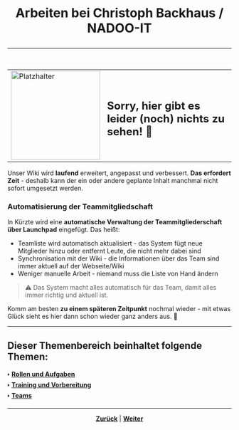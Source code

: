 # <p align="center">Arbeiten bei Christoph Backhaus / NADOO-IT</p>

---
<br>
<div align="center">
  <table>
    <tr>
      <td>
        <img src="https://github.com/user-attachments/assets/69b70f12-916c-4167-8920-c6055f5903d5" alt="Platzhalter" width="200">
      </td>
      <td>
        <h2>Sorry, hier gibt es leider (noch) nichts zu sehen! 👀</h2>
      </td>
    </tr>
  </table>
</div>

Unser Wiki wird **laufend** erweitert, angepasst und verbessert. **Das erfordert Zeit** - deshalb kann der ein oder andere geplante Inhalt manchmal nicht sofort umgesetzt werden.

### Automatisierung der Teammitgliedschaft 

In Kürzte wird eine **automatische Verwaltung der Teammitgliederschaft über Launchpad** eingefügt. Das heißt:

- Teamliste wird automatisch aktualisiert - das System fügt neue Mitglieder hinzu oder entfernt Leute, die nicht mehr dabei sind
- Synchronisation mit der Wiki - die Informationen über das Team sind immer aktuell auf der Webseite/Wiki
- Weniger manuelle Arbeit - niemand muss die Liste von Hand ändern

> ⚠ Das System macht alles automatisch für das Team, damit alles immer richtig und aktuell ist.


Komm am besten **zu einem späteren Zeitpunkt** nochmal wieder - mit etwas Glück sieht es hier dann schon wieder ganz anders aus. 🚀

---

**Dieser Themenbereich beinhaltet folgende Themen:**
---

🢒 [**Rollen und Aufgaben**](/docs/02-arbeiten_bei_nadoo/01-rollen_und_aufgaben/README.md) </br>
🢒 [**Training und Vorbereitung**](/docs/02-arbeiten_bei_nadoo/02-training_und_vorbereitung/README.md) </br>
🢒 [**Teams**](/docs/02-arbeiten_bei_nadoo/03-teams/README.md)</br>

---

<p align="center"><a href="/docs/01-organisation/08-firmenphilosophie/03-kaizen/README.md"><strong>Zurück</strong></a> | 
<a href="/docs/03-meetings/01-allgemein/README.md"><strong>Weiter</strong></a>
</p>
